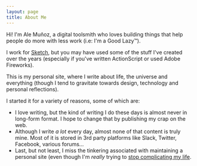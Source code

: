 ```yaml
---
layout: page
title: About Me
---
```


Hi! I'm Ale Muñoz, a digital toolsmith who loves building things that help people do more with less work (i.e: I'm a Good Lazy™).

I work for [Sketch](https://sketch.com), but you may have used some of the stuff I've created over the years (especially if you've written ActionScript or used Adobe Fireworks).

This is my personal site, where I write about life, the universe and everything (though I tend to gravitate towards design, technology and personal reflections).

I started it for a variety of reasons, some of which are:

- I love writing, but the kind of writing I do these days is almost never in long-form format. I hope to change that by publishing my crap on the web.
- Although I write *a lot* every day, almost none of that content is truly mine. Most of it is stored in 3rd party platforms like Slack, Twitter, Facebook, various forums…
- Last, but not least, I miss the tinkering associated with maintaining a personal site (even though I'm *really* trying to [stop complicating my life](/stop-complicating-your-life/).
